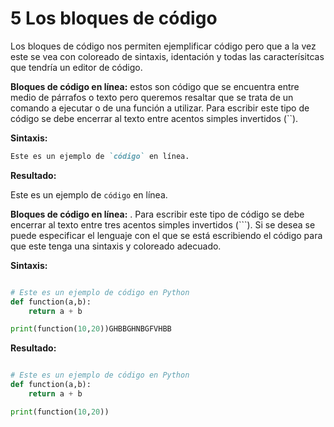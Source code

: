 # **5  Los bloques de código**

Los bloques de código nos permiten ejemplificar código pero que a la vez este se vea con coloreado de sintaxis, identación y todas las caracterísitcas que tendría un editor de código.

**Bloques de código en línea:** estos son código que se encuentra entre medio de párrafos o texto pero queremos resaltar que se trata de un comando a ejecutar o de una función a utilizar. Para escribir este tipo de código se debe encerrar al texto entre acentos simples invertidos (``).

**Sintaxis:**

```markdown
Este es un ejemplo de `código` en línea.
```
**Resultado:**

Este es un ejemplo de `código` en línea.

**Bloques de código en línea:** . Para escribir este tipo de código se debe encerrar al texto entre tres acentos simples invertidos (```). Si se desea se puede especificar el lenguaje con el que se está escribiendo el código para que este tenga una sintaxis y coloreado adecuado. 

**Sintaxis:**

```python

# Este es un ejemplo de código en Python
def function(a,b):
    return a + b

print(function(10,20))GHBBGHNBGFVHBB
```
**Resultado:**

```python

# Este es un ejemplo de código en Python
def function(a,b):
    return a + b

print(function(10,20))
```